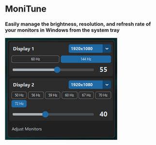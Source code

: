 # MoniTune

###  Easily manage the brightness, resolution, and refresh rate of your monitors in Windows from the system tray

![001](assets/demo.png)
